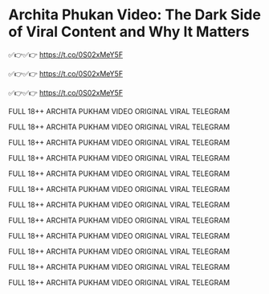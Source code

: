 # Archita Phukan Video: The Dark Side of Viral Content and Why It Matters


✅👉✅👉 https://t.co/0S02xMeY5F

✅👉✅👉 https://t.co/0S02xMeY5F

✅👉✅👉 https://t.co/0S02xMeY5F


FULL 18++ ARCHITA PUKHAM VIDEO ORIGINAL VIRAL TELEGRAM

FULL 18++ ARCHITA PUKHAM VIDEO ORIGINAL VIRAL TELEGRAM

FULL 18++ ARCHITA PUKHAM VIDEO ORIGINAL VIRAL TELEGRAM

FULL 18++ ARCHITA PUKHAM VIDEO ORIGINAL VIRAL TELEGRAM

FULL 18++ ARCHITA PUKHAM VIDEO ORIGINAL VIRAL TELEGRAM

FULL 18++ ARCHITA PUKHAM VIDEO ORIGINAL VIRAL TELEGRAM

FULL 18++ ARCHITA PUKHAM VIDEO ORIGINAL VIRAL TELEGRAM

FULL 18++ ARCHITA PUKHAM VIDEO ORIGINAL VIRAL TELEGRAM

FULL 18++ ARCHITA PUKHAM VIDEO ORIGINAL VIRAL TELEGRAM

FULL 18++ ARCHITA PUKHAM VIDEO ORIGINAL VIRAL TELEGRAM

FULL 18++ ARCHITA PUKHAM VIDEO ORIGINAL VIRAL TELEGRAM

FULL 18++ ARCHITA PUKHAM VIDEO ORIGINAL VIRAL TELEGRAM
